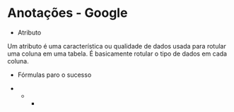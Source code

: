 # Anotações - Google

- Atributo

Um atributo é uma característica ou qualidade de dados usada para rotular uma coluna em uma tabela. É basicamente rotular o tipo de dados em cada coluna. 

- Fórmulas paro o sucesso

+ - *